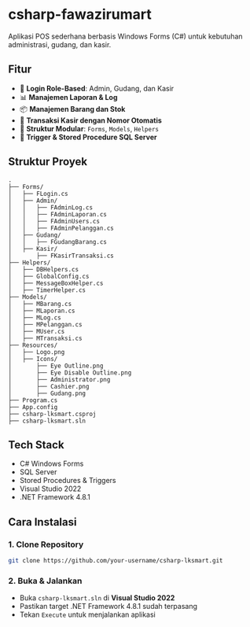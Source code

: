# csharp-fawazirumart

Aplikasi POS sederhana berbasis Windows Forms (C#) untuk kebutuhan administrasi, gudang, dan kasir.

## Fitur

- 🔐 **Login Role-Based**: Admin, Gudang, dan Kasir
- 📊 **Manajemen Laporan & Log**
- 📦 **Manajemen Barang dan Stok**
- 💸 **Transaksi Kasir dengan Nomor Otomatis**
- 📁 **Struktur Modular**: `Forms`, `Models`, `Helpers`
- 🔧 **Trigger & Stored Procedure SQL Server**

## Struktur Proyek

```
.
├── Forms/
│   ├── FLogin.cs
│   ├── Admin/
│   │   ├── FAdminLog.cs
│   │   ├── FAdminLaporan.cs
│   │   ├── FAdminUsers.cs
│   │   ├── FAdminPelanggan.cs
│   ├── Gudang/
│   │   ├── FGudangBarang.cs
│   ├── Kasir/
│       ├── FKasirTransaksi.cs
├── Helpers/
│   ├── DBHelpers.cs
│   ├── GlobalConfig.cs
│   ├── MessageBoxHelper.cs
│   ├── TimerHelper.cs
├── Models/
│   ├── MBarang.cs
│   ├── MLaporan.cs
│   ├── MLog.cs
│   ├── MPelanggan.cs
│   ├── MUser.cs
│   ├── MTransaksi.cs
├── Resources/
│   ├── Logo.png
│   ├── Icons/
│       ├── Eye Outline.png
│       ├── Eye Disable Outline.png
│       ├── Administrator.png
│       ├── Cashier.png
│       ├── Gudang.png
├── Program.cs
├── App.config
├── csharp-lksmart.csproj
├── csharp-lksmart.sln
```

## Tech Stack

- C# Windows Forms
- SQL Server
- Stored Procedures & Triggers
- Visual Studio 2022
- .NET Framework 4.8.1

## Cara Instalasi

### 1. Clone Repository

```bash
git clone https://github.com/your-username/csharp-lksmart.git
```

### 2. Buka & Jalankan

- Buka `csharp-lksmart.sln` di **Visual Studio 2022**
- Pastikan target .NET Framework 4.8.1 sudah terpasang
- Tekan `Execute` untuk menjalankan aplikasi
